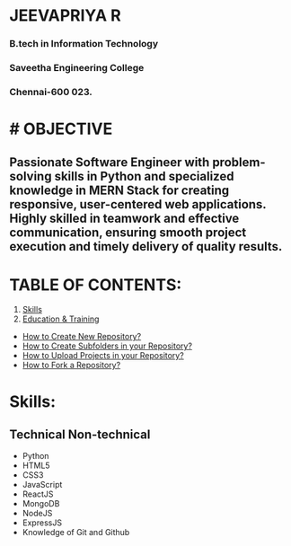   #    JEEVAPRIYA R 
  ###     B.tech in Information Technology 
  ###     Saveetha Engineering College
  ###     Chennai-600 023.
  #                                                              # OBJECTIVE
  ## Passionate Software Engineer with problem-solving skills in Python and specialized knowledge in MERN Stack for creating responsive, user-centered web applications. Highly skilled in teamwork and effective communication, ensuring smooth project execution and timely delivery of quality results.
# TABLE OF CONTENTS:
1. [Skills](#Skills)
2. [Education & Training](#Education-&-Training)
- [How to Create New Repository?](#how-to-create-new-repository)
- [How to Create Subfolders in your Repository?](#how-to-create-subfolders-in-your-repository)
- [How to Upload Projects in your Repository?](#how-to-upload-projects-in-your-repository)
- [How to Fork a Repository?](#how-to-fork-a-repository)
# Skills:
## Technical                                                           Non-technical
- Python                                                            
- HTML5
- CSS3
- JavaScript
- ReactJS
- MongoDB
- NodeJS
- ExpressJS
- Knowledge of Git and Github




